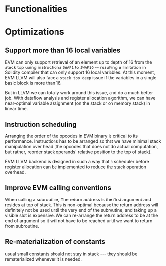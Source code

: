 # Functionalities



# Optimizations
## Support more than 16 local variables
EVM can only support retrieval of an element up to depth of 16 from the stack top using instructions `SWAP1` to `SWAP16` -- resulting a limitation in Solidity compiler that can only support 16 local variables. At this moment, EVM LLVM will also face a `stack too deep` issue if the variables in a single basic block is more than 16.

But in LLVM we can totally work around this issue, and do a much better job. With dataflow analysis and register allocation algorithm, we can have near-optimal variable assignment (on the stack or on memory stack) in linear time.

## Instruction scheduling
Arranging the order of the opcodes in EVM binary is critical to its performance. Instructions has to be arranged so that we have minimal stack manipulation over head (the opcodes that does not do actual computation, but rather, reorder stack operands' relative position to the top of stack). 

EVM LLVM backend is designed in such a way that a scheduler before register allocation can be implemented to reduce the stack operation overhead. 

## Improve EVM calling conventions
When calling a subroutine, The return address is the first argument and resides at top of stack. This is non-optimal because the return address will definitely not be used until the very end of the subroutine, and taking up a visible slot is expensive. We can re-arrange the return address to be at the end of argument so it will not have to be reached until we want to return from subroutine.

## Re-materialization of constants
usual small constants should not stay in stack --- they should be rematerialized whenever it is needed.



